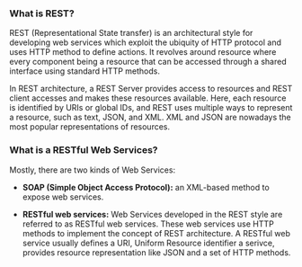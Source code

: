 ### What is REST?

REST (Representational State transfer) is an architectural style for developing web services which exploit the ubiquity of HTTP protocol and uses HTTP method to define actions. It revolves around resource where every component being a resource that can be accessed through a shared interface using standard HTTP methods.

In REST architecture, a REST Server provides access to resources and REST client accesses and makes these resources available. Here, each resource is identified by URIs or global IDs, and REST uses multiple ways to represent a resource, such as text, JSON, and XML. XML and JSON are nowadays the most popular representations of resources.

### What is a RESTful Web Services?

Mostly, there are two kinds of Web Services:

* **SOAP (Simple Object Access Protocol):** an XML-based method to expose web services.

* **RESTful web services:** Web Services developed in the REST style are referred to as RESTful web services. These web services use HTTP methods to implement the concept of REST architecture. A RESTful web service usually defines a URI, Uniform Resource identifier a serivce, provides resource representation like JSON and a set of HTTP methods.